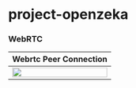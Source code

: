 # project-openzeka

  <h3>WebRTC</h3>
 
 <table>
<thead>
<tr>
<th>Webrtc Peer Connection</th>
</tr>
</thead>
<tbody>
<tr>
<td><a target="_blank" rel="noopener noreferrer" href="media/openzeka.gif"><img src="media/openzeka.gif" width="100%" style="max-width:100%;"></a></td>
</tr>
</tbody>
</table>
